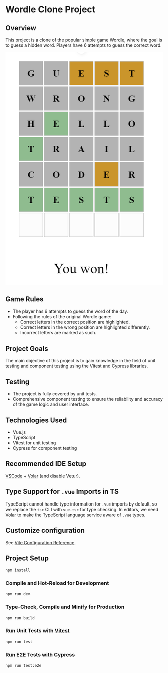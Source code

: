 

# Wordle Clone Project

## Overview
This project is a clone of the popular simple game Wordle, where the goal is to guess a hidden word. Players have 6 attempts to guess the correct word.


![alt text](src/assets/game-screenshot.png)

## Game Rules
- The player has 6 attempts to guess the word of the day.
- Following the rules of the original Wordle game:
  - Correct letters in the correct position are highlighted.
  - Correct letters in the wrong position are highlighted differently.
  - Incorrect letters are marked as such.

## Project Goals
The main objective of this project is to gain knowledge in the field of unit testing and component testing using the Vitest and Cypress libraries.



## Testing
- The project is fully covered by unit tests.
- Comprehensive component testing to ensure the reliability and accuracy of the game logic and user interface.

## Technologies Used
- Vue.js
- TypeScript
- Vitest for unit testing
- Cypress for component testing


## Recommended IDE Setup

[VSCode](https://code.visualstudio.com/) + [Volar](https://marketplace.visualstudio.com/items?itemName=Vue.volar) (and disable Vetur).

## Type Support for `.vue` Imports in TS

TypeScript cannot handle type information for `.vue` imports by default, so we replace the `tsc` CLI with `vue-tsc` for type checking. In editors, we need [Volar](https://marketplace.visualstudio.com/items?itemName=Vue.volar) to make the TypeScript language service aware of `.vue` types.

## Customize configuration

See [Vite Configuration Reference](https://vitejs.dev/config/).

## Project Setup

```sh
npm install
```


### Compile and Hot-Reload for Development

```sh
npm run dev
```

### Type-Check, Compile and Minify for Production

```sh
npm run build
```

### Run Unit Tests with [Vitest](https://vitest.dev/)

```sh
npm run test
```

### Run E2E Tests with [Cypress](https://www.cypress.io/)

```sh
npm run test:e2e
```
